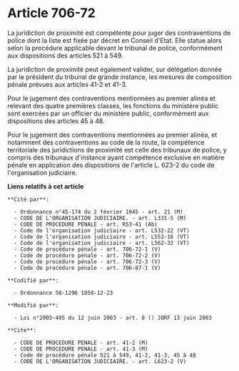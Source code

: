 # Article 706-72

La juridiction de proximité est compétente pour juger des contraventions de police dont la liste est fixée par décret en
Conseil d'Etat. Elle statue alors selon la procédure applicable devant le tribunal de police, conformément aux dispositions
des articles 521 à 549.

La juridiction de proximité peut également valider, sur délégation donnée par le président du tribunal de grande instance,
les mesures de composition pénale prévues aux articles 41-2 et 41-3.

Pour le jugement des contraventions mentionnées au premier alinéa et relevant des quatre premières classes, les fonctions du
ministère public sont exercées par un officier du ministère public, conformément aux dispositions des articles 45 à 48.

Pour le jugement des contraventions mentionnées au premier alinéa, et notamment des contraventions au code de la route, la
compétence territoriale des juridictions de proximité est celle des tribunaux de police, y compris des tribunaux d'instance
ayant compétence exclusive en matière pénale en application des dispositions de l'article L. 623-2 du code de l'organisation
judiciaire.

**Liens relatifs à cet article**

	**Cité par**:

	  - Ordonnance n°45-174 du 2 février 1945 - art. 21 (M)
	  - CODE DE L'ORGANISATION JUDICIAIRE. - art. L331-5 (M)
	  - CODE DE PROCEDURE PENALE - art. R53-41 (Ab)
	  - Code de l'organisation judiciaire - art. L532-22 (VT)
	  - Code de l'organisation judiciaire - art. L552-16 (VT)
	  - Code de l'organisation judiciaire - art. L562-32 (VT)
	  - Code de procédure pénale - art. 706-72-1 (V)
	  - Code de procédure pénale - art. 706-72-2 (V)
	  - Code de procédure pénale - art. 706-72-3 (V)
	  - Code de procédure pénale - art. 706-87-1 (V)

	**Codifié par**:

	  - Ordonnance 58-1296 1958-12-23

	**Modifié par**:

	  - Loi n°2003-495 du 12 juin 2003 - art. 8 () JORF 13 juin 2003

	**Cite**:

	  - CODE DE PROCEDURE PENALE - art. 41-2 (M)
	  - CODE DE PROCEDURE PENALE - art. 41-3 (M)
	  - Code de procédure pénale 521 à 549, 41-2, 41-3, 45 à 48
	  - CODE DE L'ORGANISATION JUDICIAIRE. - art. L623-2 (V)
